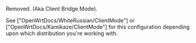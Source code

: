 Removed. (Aka Client Bridge Mode).

See \["OpenWrtDocs/WhiteRussian/ClientMode"\] or
\["OpenWrtDocs/Kamikaze/ClientMode"\] for this configuration depending
upon which distribution you're working with.
